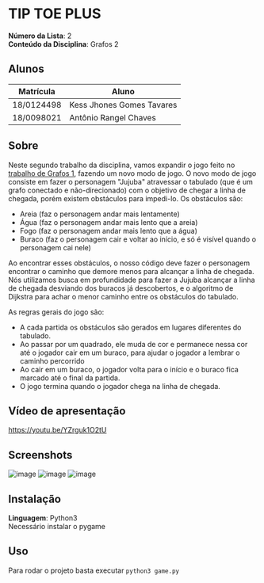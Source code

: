 # TIP TOE PLUS

**Número da Lista**: 2<br>
**Conteúdo da Disciplina**: Grafos 2<br>

## Alunos
|Matrícula | Aluno |
| -- | -- |
| 18/0124498  |  Kess Jhones Gomes Tavares |
| 18/0098021  |  Antônio Rangel Chaves |

## Sobre 
Neste segundo trabalho da disciplina, vamos expandir o jogo feito no [trabalho de Grafos 1](https://github.com/projeto-de-algoritmos/Grafos1_TipToeGame), fazendo um novo modo de jogo. O novo modo de jogo consiste em fazer o personagem "Jujuba" atravessar o tabulado (que é um grafo conectado e não-direcionado) com o objetivo de chegar a linha de chegada, porém existem obstáculos para impedi-lo. Os obstáculos são:
- Areia (faz o personagem andar mais lentamente)
- Água (faz o personagem andar mais lento que a areia)
- Fogo (faz o personagem andar mais lento que a água)
- Buraco (faz o personagem cair e voltar ao início, e só é visível quando o personagem cai nele)

Ao encontrar esses obstáculos, o nosso código deve fazer o personagem encontrar o caminho que demore menos para alcançar a linha de chegada. Nós utilizamos busca em profundidade para fazer a Jujuba alcançar a linha de chegada desviando dos buracos já descobertos, e o algoritmo de Dijkstra para achar o menor caminho entre os obstáculos do tabulado.


As regras gerais do jogo são:
- A cada partida os obstáculos são gerados em lugares diferentes do tabulado.
- Ao passar por um quadrado, ele muda de cor e permanece nessa cor até o jogador cair em um buraco, para ajudar o jogador a lembrar o caminho percorrido
- Ao cair em um buraco, o jogador volta para o início e o buraco fica marcado até o final da partida.
- O jogo termina quando o jogador chega na linha de chegada.
  
## Vídeo de apresentação
https://youtu.be/YZrguk1O2tU

## Screenshots
![image](https://github.com/projeto-de-algoritmos/Grafos2_Tip_Toe_Plus/assets/57496213/5b61d2fd-5732-4875-addd-154f9f43a6eb)
![image](https://github.com/projeto-de-algoritmos/Grafos2_Tip_Toe_Plus/assets/57496213/42dbfdb5-fa4a-48e4-a4aa-3368b59e22c9)
![image](https://github.com/projeto-de-algoritmos/Grafos2_Tip_Toe_Plus/assets/57496213/c4d6fd1f-903d-44ff-8419-ba225e7e6d0f)


## Instalação 
**Linguagem**: Python3<br>
Necessário instalar o pygame

## Uso 
Para rodar o projeto basta executar ```python3 game.py```

